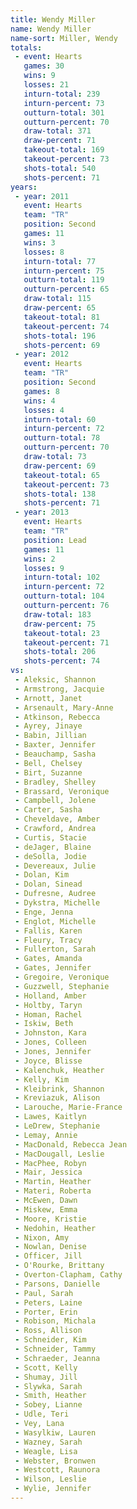 ```yaml
---
title: Wendy Miller
name: Wendy Miller
name-sort: Miller, Wendy
totals:
 - event: Hearts
   games: 30
   wins: 9
   losses: 21
   inturn-total: 239
   inturn-percent: 73
   outturn-total: 301
   outturn-percent: 70
   draw-total: 371
   draw-percent: 71
   takeout-total: 169
   takeout-percent: 73
   shots-total: 540
   shots-percent: 71
years:
 - year: 2011
   event: Hearts
   team: "TR"
   position: Second
   games: 11
   wins: 3
   losses: 8
   inturn-total: 77
   inturn-percent: 75
   outturn-total: 119
   outturn-percent: 65
   draw-total: 115
   draw-percent: 65
   takeout-total: 81
   takeout-percent: 74
   shots-total: 196
   shots-percent: 69
 - year: 2012
   event: Hearts
   team: "TR"
   position: Second
   games: 8
   wins: 4
   losses: 4
   inturn-total: 60
   inturn-percent: 72
   outturn-total: 78
   outturn-percent: 70
   draw-total: 73
   draw-percent: 69
   takeout-total: 65
   takeout-percent: 73
   shots-total: 138
   shots-percent: 71
 - year: 2013
   event: Hearts
   team: "TR"
   position: Lead
   games: 11
   wins: 2
   losses: 9
   inturn-total: 102
   inturn-percent: 72
   outturn-total: 104
   outturn-percent: 76
   draw-total: 183
   draw-percent: 75
   takeout-total: 23
   takeout-percent: 71
   shots-total: 206
   shots-percent: 74
vs:
 - Aleksic, Shannon
 - Armstrong, Jacquie
 - Arnott, Janet
 - Arsenault, Mary-Anne
 - Atkinson, Rebecca
 - Ayrey, Jinaye
 - Babin, Jillian
 - Baxter, Jennifer
 - Beauchamp, Sasha
 - Bell, Chelsey
 - Birt, Suzanne
 - Bradley, Shelley
 - Brassard, Veronique
 - Campbell, Jolene
 - Carter, Sasha
 - Cheveldave, Amber
 - Crawford, Andrea
 - Curtis, Stacie
 - deJager, Blaine
 - deSolla, Jodie
 - Devereaux, Julie
 - Dolan, Kim
 - Dolan, Sinead
 - Dufresne, Audree
 - Dykstra, Michelle
 - Enge, Jenna
 - Englot, Michelle
 - Fallis, Karen
 - Fleury, Tracy
 - Fullerton, Sarah
 - Gates, Amanda
 - Gates, Jennifer
 - Gregoire, Veronique
 - Guzzwell, Stephanie
 - Holland, Amber
 - Holtby, Taryn
 - Homan, Rachel
 - Iskiw, Beth
 - Johnston, Kara
 - Jones, Colleen
 - Jones, Jennifer
 - Joyce, Blisse
 - Kalenchuk, Heather
 - Kelly, Kim
 - Kleibrink, Shannon
 - Kreviazuk, Alison
 - Larouche, Marie-France
 - Lawes, Kaitlyn
 - LeDrew, Stephanie
 - Lemay, Annie
 - MacDonald, Rebecca Jean
 - MacDougall, Leslie
 - MacPhee, Robyn
 - Mair, Jessica
 - Martin, Heather
 - Materi, Roberta
 - McEwen, Dawn
 - Miskew, Emma
 - Moore, Kristie
 - Nedohin, Heather
 - Nixon, Amy
 - Nowlan, Denise
 - Officer, Jill
 - O'Rourke, Brittany
 - Overton-Clapham, Cathy
 - Parsons, Danielle
 - Paul, Sarah
 - Peters, Laine
 - Porter, Erin
 - Robison, Michala
 - Ross, Allison
 - Schneider, Kim
 - Schneider, Tammy
 - Schraeder, Jeanna
 - Scott, Kelly
 - Shumay, Jill
 - Slywka, Sarah
 - Smith, Heather
 - Sobey, Lianne
 - Udle, Teri
 - Vey, Lana
 - Wasylkiw, Lauren
 - Wazney, Sarah
 - Weagle, Lisa
 - Webster, Bronwen
 - Westcott, Raunora
 - Wilson, Leslie
 - Wylie, Jennifer
---
```

